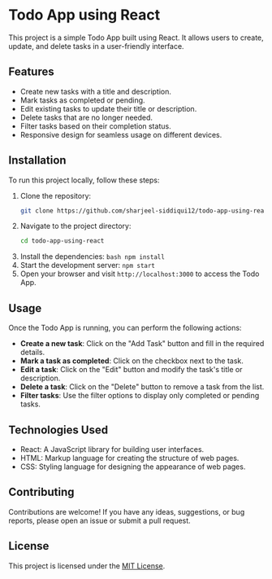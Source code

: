 # Todo App using React

This project is a simple Todo App built using React. It allows users to create, update, and delete tasks in a user-friendly interface.

## Features

- Create new tasks with a title and description.
- Mark tasks as completed or pending.
- Edit existing tasks to update their title or description.
- Delete tasks that are no longer needed.
- Filter tasks based on their completion status.
- Responsive design for seamless usage on different devices.

## Installation

To run this project locally, follow these steps:

1. Clone the repository:
    ```bash
    git clone https://github.com/sharjeel-siddiqui12/todo-app-using-react.git
    ```
2. Navigate to the project directory:
    ```bash
    cd todo-app-using-react
    ```
3. Install the dependencies: `bash npm install`
4. Start the development server: `npm start`
5. Open your browser and visit `http://localhost:3000` to access the Todo App.

## Usage

Once the Todo App is running, you can perform the following actions:

- **Create a new task**: Click on the "Add Task" button and fill in the required details.
- **Mark a task as completed**: Click on the checkbox next to the task.
- **Edit a task**: Click on the "Edit" button and modify the task's title or description.
- **Delete a task**: Click on the "Delete" button to remove a task from the list.
- **Filter tasks**: Use the filter options to display only completed or pending tasks.

## Technologies Used

- React: A JavaScript library for building user interfaces.
- HTML: Markup language for creating the structure of web pages.
- CSS: Styling language for designing the appearance of web pages.

## Contributing

Contributions are welcome! If you have any ideas, suggestions, or bug reports, please open an issue or submit a pull request.

## License

This project is licensed under the [MIT License](LICENSE).
